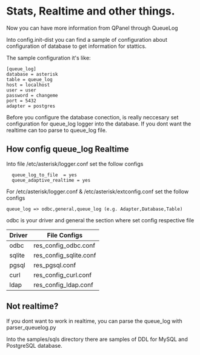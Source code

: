 # Stats, Realtime and other things.

Now you can have more information from QPanel through QueueLog

Into config.init-dist you can find a sample of configuration about configuration of database to get information for stattics.


The sample configuration it's like:


```
[queue_log]
database = asterisk
table = queue_log
host = localhost
user = user
password = changeme
port = 5432
adapter = postgres

```


Before you configure the database conection, is really neccesary set configuration for queue_log logger into the database. If you dont want the realtime can too parse to queue_log file.


## How config queue_log Realtime

Into file /etc/asterisk/logger.conf set the follow configs

```
  queue_log_to_file  = yes
  queue_adaptive_realtime = yes

```

For /etc/asterisk/logger.conf & /etc/asterisk/extconfig.conf set the follow configs 


```
queue_log => odbc,general,queue_log (e.g. Adapter,Database,Table)

```

odbc is your driver and general the section where set config respective file 


| Driver | File Configs           |
|--------|------------------------|
| odbc   | res_config_odbc.conf   |
| sqlite | res_config_sqlite.conf |
| pgsql  | res_pgsql.conf         |
| curl   | res_config_curl.conf   |
| ldap   | res_config_ldap.conf   |



## Not realtime?

If you dont want to work in realtime, you can parse the queue_log with parser_queuelog.py

Into the  samples/sqls directory there are samples of DDL for MySQL and PostgreSQL database.


